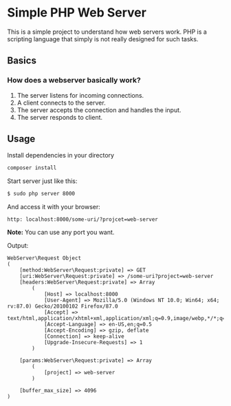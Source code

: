 # Simple PHP Web Server
This is a simple project to understand how web servers work.
PHP is a scripting language that simply is not really designed for such tasks.

## Basics
### How does a webserver basically work?
1. The server listens for incoming connections.
2. A client connects to the server.
3. The server accepts the connection and handles the input.
4. The server responds to client.

## Usage
Install dependencies in your directory
```bash
composer install
```

Start server just like this:
```bash
$ sudo php server 8000
```
And access it with your browser:
```.http
http: localhost:8000/some-uri/?projcet=web-server
```
**Note:** You can use any port you want.

Output:
```code
WebServer\Request Object
(
    [method:WebServer\Request:private] => GET
    [uri:WebServer\Request:private] => /some-uri?project=web-server
    [headers:WebServer\Request:private] => Array
        (
            [Host] => localhost:8000
            [User-Agent] => Mozilla/5.0 (Windows NT 10.0; Win64; x64; rv:87.0) Gecko/20100102 Firefox/87.0
            [Accept] => text/html,application/xhtml+xml,application/xml;q=0.9,image/webp,*/*;q=0.8
            [Accept-Language] => en-US,en;q=0.5
            [Accept-Encoding] => gzip, deflate
            [Connection] => keep-alive
            [Upgrade-Insecure-Requests] => 1
        )

    [params:WebServer\Request:private] => Array
        (
            [project] => web-server
        )

    [buffer_max_size] => 4096
)
```
